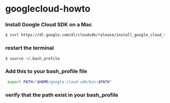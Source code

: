 # googlecloud-howto

### Install Google Cloud SDK on a Mac
```sh
$ curl https://dl.google.com/dl/cloudsdk/release/install_google_cloud_sdk.bash | bash

```

### restart the terminal
```sh
$ source ~/.bash_profile
```
### Add this to your bash_profile file
```sh
 export PATH="$HOME/google-cloud-sdk/bin:$PATH"
```
### verify that the path exist in your bash_profile

